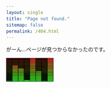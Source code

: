 ```yaml
---
layout: single
title: "Page not found."
sitemap: false
permalink: /404.html
---
```

がーん…ページが見つからなかったのです。

![loading bar pink](img/equaluzer.gif)
